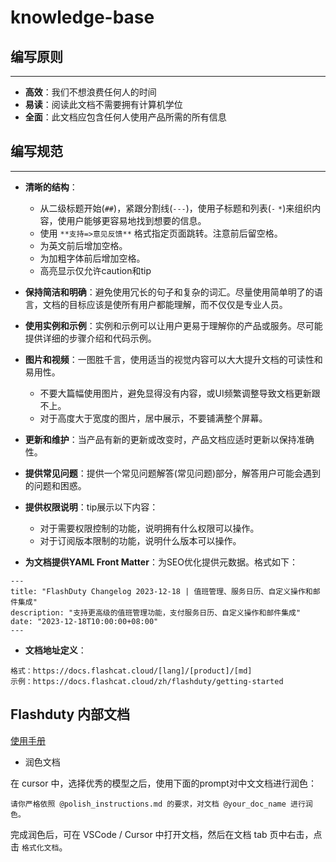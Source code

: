 # knowledge-base

## 编写原则
---

- **高效**：我们不想浪费任何人的时间
- **易读**：阅读此文档不需要拥有计算机学位
- **全面**：此文档应包含任何人使用产品所需的所有信息

## 编写规范
---

- **清晰的结构**：
    - 从二级标题开始(`##`)，紧跟分割线(`---`)，使用子标题和列表(`-` `*`)来组织内容，使用户能够更容易地找到想要的信息。
    - 使用 `**支持=>意见反馈**` 格式指定页面跳转。注意前后留空格。
    - 为英文前后增加空格。
    - 为加粗字体前后增加空格。
    - 高亮显示仅允许caution和tip

- **保持简洁和明确**：避免使用冗长的句子和复杂的词汇。尽量使用简单明了的语言，文档的目标应该是使所有用户都能理解，而不仅仅是专业人员。

- **使用实例和示例**：实例和示例可以让用户更易于理解你的产品或服务。尽可能提供详细的步骤介绍和代码示例。

- **图片和视频**：一图胜千言，使用适当的视觉内容可以大大提升文档的可读性和易用性。

    - 不要大篇幅使用图片，避免显得没有内容，或UI频繁调整导致文档更新跟不上。
    - 对于高度大于宽度的图片，居中展示，不要铺满整个屏幕。

- **更新和维护**：当产品有新的更新或改变时，产品文档应适时更新以保持准确性。

- **提供常见问题**：提供一个常见问题解答(常见问题)部分，解答用户可能会遇到的问题和困惑。

- **提供权限说明**：tip展示以下内容：
    
    - 对于需要权限控制的功能，说明拥有什么权限可以操作。
    - 对于订阅版本限制的功能，说明什么版本可以操作。

- **为文档提供YAML Front Matter**：为SEO优化提供元数据。格式如下：

```
---
title: "FlashDuty Changelog 2023-12-18 | 值班管理、服务日历、自定义操作和邮件集成"
description: "支持更高级的值班管理功能，支付服务日历、自定义操作和邮件集成"
date: "2023-12-18T10:00:00+08:00"
---
```

- **文档地址定义**：
    
```
格式：https://docs.flashcat.cloud/[lang]/[product]/[md]
示例：https://docs.flashcat.cloud/zh/flashduty/getting-started
```

## Flashduty 内部文档

[使用手册](https://alidocs.dingtalk.com/i/nodes/14lgGw3P8vBzjpwpuoARLPA385daZ90D)

- 润色文档

在 cursor 中，选择优秀的模型之后，使用下面的prompt对中文文档进行润色：

```
请你严格依照 @polish_instructions.md 的要求，对文档 @your_doc_name 进行润色。
```

完成润色后，可在 VSCode / Cursor 中打开文档，然后在文档 tab 页中右击，点击 `格式化文档`。

